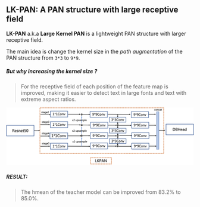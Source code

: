 ## LK-PAN: A PAN structure with large receptive field

**LK-PAN** a.k.a **Large Kernel PAN** is a lightweight PAN structure with larger receptive field.

The main idea is change the kernel size in the _path augmentation_ of the PAN structure from `3*3` to `9*9`.

##### But why increasing the kernel size ?

> For the receptive field of each position of the feature map is improved, making it easier to detect text in large fonts and text with extreme aspect ratios.

!["lk-pan-img"](../../../imgs/LKPAN.png)

##### RESULT:

> The hmean of the teacher model can be improved from 83.2% to 85.0%.
